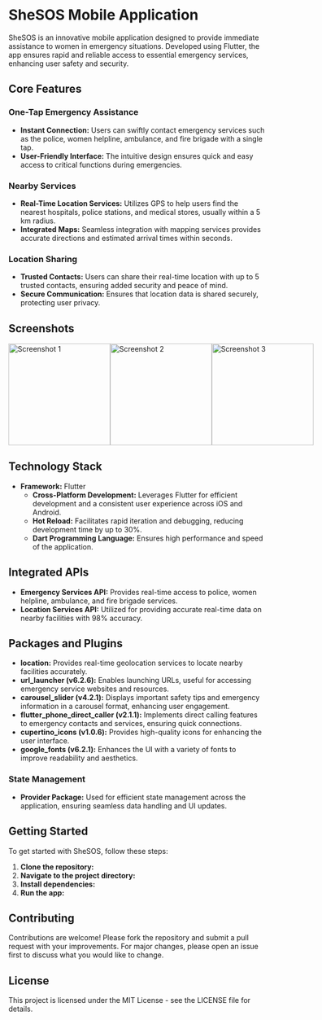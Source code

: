 # SheSOS Mobile Application

SheSOS is an innovative mobile application designed to provide immediate assistance to women in emergency situations. Developed using Flutter, the app ensures rapid and reliable access to essential emergency services, enhancing user safety and security.

## Core Features

### One-Tap Emergency Assistance

- **Instant Connection:** Users can swiftly contact emergency services such as the police, women helpline, ambulance, and fire brigade with a single tap.
- **User-Friendly Interface:** The intuitive design ensures quick and easy access to critical functions during emergencies.

### Nearby Services

- **Real-Time Location Services:** Utilizes GPS to help users find the nearest hospitals, police stations, and medical stores, usually within a 5 km radius.
- **Integrated Maps:** Seamless integration with mapping services provides accurate directions and estimated arrival times within seconds.

### Location Sharing

- **Trusted Contacts:** Users can share their real-time location with up to 5 trusted contacts, ensuring added security and peace of mind.
- **Secure Communication:** Ensures that location data is shared securely, protecting user privacy.

## Screenshots

<div style="display: flex;">
    <img src="https://github.com/RaniAsmit/Safety_App/assets/114328293/7116802e-7abf-4daf-9e68-6f594e3c94be" alt="Screenshot 1" width="200"/>
    <img src="https://github.com/RaniAsmit/Safety_App/assets/114328293/64c1363b-f76f-4ca8-9a97-dded77029ce5" alt="Screenshot 2" width="200" />
    <img src="https://github.com/RaniAsmit/Safety_App/assets/114328293/14c931c1-83d9-47bc-87ab-a0e0ecc55cb9" alt="Screenshot 3" width="200" />
</div>


## Technology Stack

- **Framework:** Flutter
  - **Cross-Platform Development:** Leverages Flutter for efficient development and a consistent user experience across iOS and Android.
  - **Hot Reload:** Facilitates rapid iteration and debugging, reducing development time by up to 30%.
  - **Dart Programming Language:** Ensures high performance and speed of the application.

## Integrated APIs

- **Emergency Services API:** Provides real-time access to police, women helpline, ambulance, and fire brigade services.
- **Location Services API:** Utilized for providing accurate real-time data on nearby facilities with 98% accuracy.

## Packages and Plugins

- **location:** Provides real-time geolocation services to locate nearby facilities accurately.
- **url_launcher (v6.2.6):** Enables launching URLs, useful for accessing emergency service websites and resources.
- **carousel_slider (v4.2.1):** Displays important safety tips and emergency information in a carousel format, enhancing user engagement.
- **flutter_phone_direct_caller (v2.1.1):** Implements direct calling features to emergency contacts and services, ensuring quick connections.
- **cupertino_icons (v1.0.6):** Provides high-quality icons for enhancing the user interface.
- **google_fonts (v6.2.1):** Enhances the UI with a variety of fonts to improve readability and aesthetics.


### State Management

- **Provider Package:** Used for efficient state management across the application, ensuring seamless data handling and UI updates.

## Getting Started

To get started with SheSOS, follow these steps:

1. **Clone the repository:**
2. **Navigate to the project directory:**
3. **Install dependencies:**
4.  **Run the app:**

    
 ## Contributing

Contributions are welcome! Please fork the repository and submit a pull request with your improvements. For major changes, please open an issue first to discuss what you would like to change.

## License

This project is licensed under the MIT License - see the LICENSE file for details.
